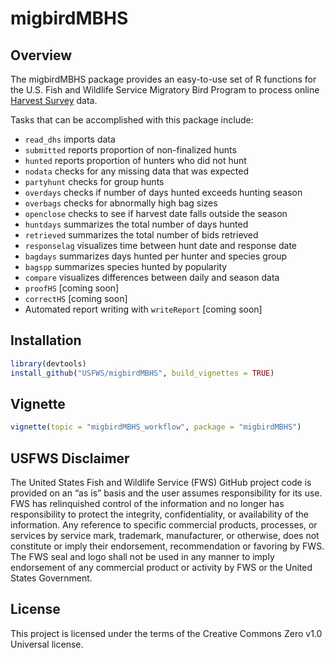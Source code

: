 
<!-- README.md is generated from README.Rmd. Please edit that file -->

# migbirdMBHS

## Overview

The migbirdMBHS package provides an easy-to-use set of R functions for
the U.S. Fish and Wildlife Service Migratory Bird Program to process
online [Harvest Survey](https://www.fws.gov/harvestsurvey) data.

Tasks that can be accomplished with this package include:

  - `read_dhs` imports data
  - `submitted` reports proportion of non-finalized hunts
  - `hunted` reports proportion of hunters who did not hunt
  - `nodata` checks for any missing data that was expected
  - `partyhunt` checks for group hunts
  - `overdays` checks if number of days hunted exceeds hunting season
  - `overbags` checks for abnormally high bag sizes
  - `openclose` checks to see if harvest date falls outside the season
  - `huntdays` summarizes the total number of days hunted
  - `retrieved` summarizes the total number of bids retrieved
  - `responselag` visualizes time between hunt date and response date
  - `bagdays` summarizes days hunted per hunter and species group
  - `bagspp` summarizes species hunted by popularity
  - `compare` visualizes differences between daily and season data
  - `proofHS` \[coming soon\]
  - `correctHS` \[coming soon\]
  - Automated report writing with `writeReport` \[coming soon\]

## Installation

``` r
library(devtools)
install_github("USFWS/migbirdMBHS", build_vignettes = TRUE)
```

## Vignette

``` r
vignette(topic = "migbirdMBHS_workflow", package = "migbirdMBHS")
```

## USFWS Disclaimer

The United States Fish and Wildlife Service (FWS) GitHub project code is
provided on an “as is” basis and the user assumes responsibility for its
use. FWS has relinquished control of the information and no longer has
responsibility to protect the integrity, confidentiality, or
availability of the information. Any reference to specific commercial
products, processes, or services by service mark, trademark,
manufacturer, or otherwise, does not constitute or imply their
endorsement, recommendation or favoring by FWS. The FWS seal and logo
shall not be used in any manner to imply endorsement of any commercial
product or activity by FWS or the United States Government.

## License

This project is licensed under the terms of the Creative Commons Zero
v1.0 Universal license.
